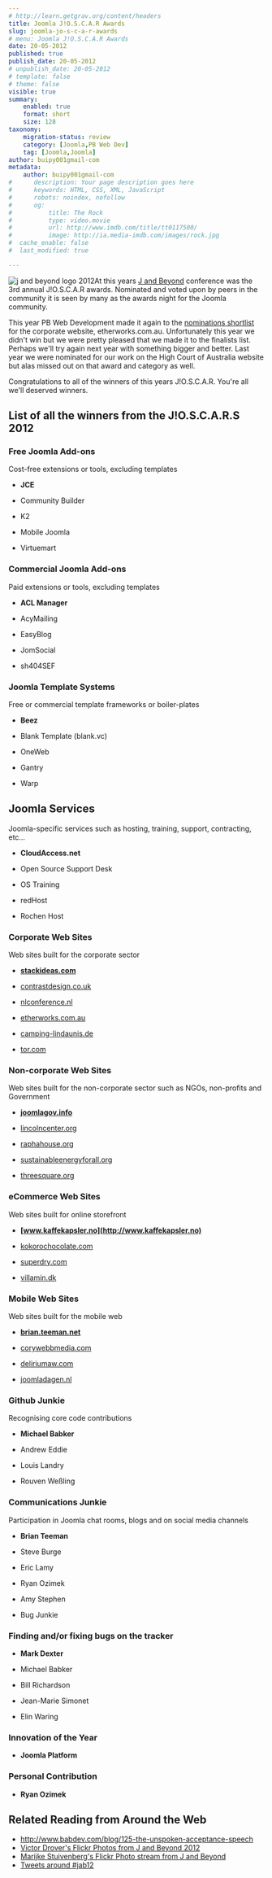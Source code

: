 ```yaml
---
# http://learn.getgrav.org/content/headers
title: Joomla J!O.S.C.A.R Awards
slug: joomla-jo-s-c-a-r-awards
# menu: Joomla J!O.S.C.A.R Awards
date: 20-05-2012
published: true
publish_date: 20-05-2012
# unpublish_date: 20-05-2012
# template: false
# theme: false
visible: true
summary:
    enabled: true
    format: short
    size: 128
taxonomy:
    migration-status: review
    category: [Joomla,PB Web Dev]
    tag: [Joomla,Joomla]
author: buipy001gmail-com
metadata:
    author: buipy001gmail-com
#      description: Your page description goes here
#      keywords: HTML, CSS, XML, JavaScript
#      robots: noindex, nofollow
#      og:
#          title: The Rock
#          type: video.movie
#          url: http://www.imdb.com/title/tt0117500/
#          image: http://ia.media-imdb.com/images/rock.jpg
#  cache_enable: false
#  last_modified: true

---
```


![j and beyond logo 2012](wp-content/uploads/2012/05/j-and-beyond-logo-2012.png)At this years [J and Beyond](http://jandbeyond.org/news-and-updates/290-2012-j-oscar-winners.html) conference was the 3rd annual J!O.S.C.A.R awards. Nominated and voted upon by peers in the community it is seen by many as the awards night for the Joomla community.

This year PB Web Development made it again to the [nominations shortlist](http://jandbeyond.org/programme/joscar/286-2012-j-oscar-shortlist-is-now-available.html "J and Beyond nominations short list") for the corporate website, etherworks.com.au. Unfortunately this year we didn't win but we were pretty pleased that we made it to the finalists list. Perhaps we'll try again next year with something bigger and better. Last year we were nominated for our work on the High Court of Australia website but alas missed out on that award and category as well.

Congratulations to all of the winners of this years J!O.S.C.A.R. You're all we'll deserved winners.

## List of all the winners from the J!O.S.C.A.R.S 2012

### Free Joomla Add-ons

Cost-free extensions or tools, excluding templates

- **JCE**

- Community Builder
- K2
- Mobile Joomla
- Virtuemart
 


### Commercial Joomla Add-ons

Paid extensions or tools, excluding templates

- **ACL Manager**

- AcyMailing
- EasyBlog
- JomSocial
- sh404SEF
 


### Joomla Template Systems

Free or commercial template frameworks or boiler-plates

- **Beez**

- Blank Template (blank.vc)
- OneWeb
- Gantry
- Warp
 


## Joomla Services

Joomla-specific services such as hosting, training, support, contracting, etc…

- **CloudAccess.net**

- Open Source Support Desk
- OS Training
- redHost
- Rochen Host
 


### Corporate Web Sites

Web sites built for the corporate sector

- **[stackideas.com](http://stackideas.com/)**

- [contrastdesign.co.uk](http://contrastdesign.co.uk/)
- [nlconference.nl](http://nlconference.nl/)
- [etherworks.com.au](http://etherworks.com.au/)
- [camping-lindaunis.de](http://www.camping-lindaunis.de/)
- [tor.com](http://www.tor.com/)
 


### Non-corporate Web Sites

Web sites built for the non-corporate sector such as NGOs, non-profits and Government

- **[joomlagov.info](http://joomlagov.info/)**

- [lincolncenter.org](http://www.lincolncenter.org/)
- [raphahouse.org](http://www.raphahouse.org/)
- [sustainableenergyforall.org](http://www.sustainableenergyforall.org/)
- [threesquare.org](http://www.threesquare.org/)
 


### eCommerce Web Sites

Web sites built for online storefront

- **[www.kaffekapsler.no](http://www.kaffekapsler.no)**

- [kokorochocolate.com](http://kokorochocolate.com/)
- [superdry.com](http://www.superdry.com/)
- [villamin.dk](http://www.villamin.dk/)
 


### Mobile Web Sites

Web sites built for the mobile web

- **[brian.teeman.net](http://brian.teeman.net/)**

- [corywebbmedia.com](http://www.corywebbmedia.com/)
- [deliriumaw.com](http://www.deliriumaw.com/)
- [joomladagen.nl](http://www.joomladagen.nl/)
 


### Github Junkie

Recognising core code contributions

- **Michael Babker**

- Andrew Eddie
- Louis Landry
- Rouven Weßling
 


### Communications Junkie

Participation in Joomla chat rooms, blogs and on social media channels

- **Brian Teeman**

- Steve Burge
- Eric Lamy
- Ryan Ozimek
- Amy Stephen
- Bug Junkie
 


### Finding and/or fixing bugs on the tracker

- **Mark Dexter**

- Michael Babker
- Bill Richardson
- Jean-Marie Simonet
- Elin Waring
 


### Innovation of the Year

- **Joomla Platform**

### Personal Contribution

- **Ryan Ozimek**

## Related Reading from Around the Web

- <http://www.babdev.com/blog/125-the-unspoken-acceptance-speech>
- [Victor Drover's Flickr Photos from J and Beyond 2012](http://www.flickr.com/photos/27902124@N08/sets/72157629781044716/)
- [Marijke Stuivenberg's Flickr Photo stream from J and Beyond](http://www.flickr.com/photos/marijkestuivenberg/sets/72157629791365516/with/7216386926/)
- [Tweets around #jab12](https://twitter.com/#!/search/%23jab12)